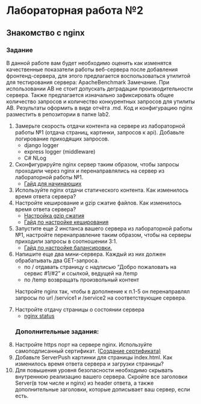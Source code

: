 # Лабораторная работа №2
## Знакомство с nginx

### Задание 

В данной работе вам будет необходимо оценить как изменятся качественные показатели работы веб-сервера после добавления фронтенд-сервера, для этого предлагается воспользоваться утилитой для тестирования сервера: ApacheBenchmark
Замечание. При использовании AB не стоит допускать деградации производительности сервера. Также предлагается изначально зафиксировать общее количество запросов и количество конкурентных запросов для утилиты AB. 
Результаты оформить в виде отчёта .md.
Код и конфигурацию nginx разместить в репозитории в папке lab2.

<ol>
<li>Замерьте скорость отдачи контента на сервере из лабораторной работы №1 (отдача страниц, картинки, запросов к api). Добавьте логирование приходящих запросов.<ul>
<li>django logger</li>
<li>express logger (middleware)</li>
<li>C# NLog</li>
</ul></li>

<li> Сконфигурируйте nginx сервер таким образом, чтобы запросы проходили через nginx и перенаправлялись на сервер из лабораторной работы №1.
<ul><li><a href="https://nginx.org/ru/docs/beginners_guide.html">Гайд для начинающих</a></li></ul>
</li>

<li>Используйте nginx отдачи статического контента. Как изменилось время ответа сервера?
</li>

<li>Настройте кеширование и gzip сжатие файлов.  Как изменилось время ответа сервера?<ul>
<li><a href="https://ruhighload.com/Как+включить+gzip+в+nginx%3F">Настройка gzip сжатия</a></li>
<li><a href="https://ruhighload.com/post/Кэширование+с+Nginx">Гайд по настройке кеширования</a></li></ul>
</li>

<li>Запустите еще 2 инстанса вашего сервера из лабораторной работы №1, настройте перенаправление таким образом, чтобы на серверы приходили запросы в соотношении 3:1. <ul>
<li><a href="https://ruhighload.com/Балансировка+бэкендов+с+помощью+nginx">Гайд по настройке балансировки.</a></li></ul>
</li>

<li>Напишите еще два мини-сервера. Каждый из них должен обрабатывать два GET-запроса.<ul>
<li>по / отдавать страницу с надписью “Добро пожаловать на сервис #1/#2” и ссылкой, ведущей на /temp</li>
<li>по /temp  возвращать произвольный контент</li></ul>

Настройте nginx так, чтобы в дополнение к п.1-5 он перенаправлял запросы по     url /service1 и /service2 на соответствующие сервера. 
</li>

<li>Настройте отдачу страницы о состоянии сервера<ul>
<li><a href="https://nginx.org/ru/docs/http/ngx_http_stub_status_module.html">nginx status</a></li></ul>
</li>

### Дополнительные задания:

<li>Настройте https порт на сервере nginx. Используйте самоподписанный сертификат. (<a href='https://letsencrypt.org/docs/certificates-for-localhost/'>Создание сертификата)</a></li>

<li>Добавьте ServerPush картинки для страницы index.html. Как изменилось время ответа сервера и загрузки страницы?</li>

<li>Для повышения уровня безопасности необходимо скрывать внутреннюю реализацию вашего сервера. Скройте все заголовки Server(в том числе и nginx) из header ответа, а также дополнительные заголовки, которые дописывает ваш сервер, если есть.</li>
</ol>